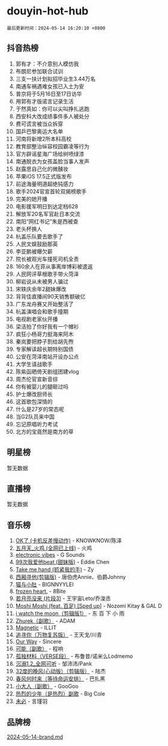 # douyin-hot-hub

`最后更新时间：2024-05-14 16:20:10 +0800`

## 抖音热榜

1. 郭有才：不介意别人模仿我
1. 布朗尼参加联合试训
1. 三支一扶计划拟招毕业生3.44万名
1. 南通车祸遇难女孩已入土为安
1. 普京将于5月16日至17日访华
1. 用郭有才版诺言记录生活
1. 于然真如：你可以尖叫挣扎逃跑
1. 西安科大改成绩事件多人被处分
1. 费可谎言被当众拆穿
1. 国乒巴黎奥运大名单
1. 河南将新增2所本科高校
1. 教育部整治纵容校园霸凌等行为
1. 官方辟谣星海广场给树喷绿漆
1. 南通脱衣为女孩盖脸当事人发声
1. 赵露思自己化的微醺妆
1. 苹果iOS 17.5正式版发布
1. 前途海量明道超绝钝感力
1. 歌手2024官宣首轮双揭榜歌手
1. 完美的她开播
1. 电影援军明日到达定档628
1. 解放军20名军官赴日本交流
1. 南阳“网红书记”朱是西被查
1. 老头杯换人
1. 杭盖乐队要去歌手了
1. 人民文娱鼓励那英
1. 李亚鹏被曝欠薪
1. 院长被观光车撞死司机全责
1. 160余人在菲从事离岸博彩被遣返
1. 人民网评草根歌手带火菏泽
1. 柳岩说从未被男人骗过
1. 宋轶庆余年2甜妹爆改
1. 背背佳直播间90天销售额破亿
1. 广东龙舟赛又开始整活了
1. 杭盖演唱会和歌手撞期
1. 电视剧老家伙开播
1. 梁洁拍了你好我有一个帽衫
1. 疯狂小杨哥力挺海来阿木
1. 秦岚要把脖子割给胡先煦
1. 专家解读超长期特别国债
1. 公安在菏泽南站开设办公点
1. 大学生请战歌手
1. 陈紫函晒倚天剧组团建vlog
1. 周杰伦官宣新音综
1. 你有被婴儿的腿砸过吗
1. 护士爆改厨师长
1. 这首歌包深情的
1. 什么是27岁的常态呢
1. 当G2队员来中国
1. 忘记原唱听力考试
1. 北方的宝竟然是南方的草

## 明星榜

暂无数据

## 直播榜

暂无数据

## 音乐榜

1. [OK了 (卡机反差慢动作)](https://sf5-hl-cdn-tos.douyinstatic.com/obj/tos-cn-ve-2774/osXWgLGizaDPmw9B0CIggvCFeIAAebk1YMe8jD) - KNOWKNOW/陈泽
1. [五月天_火鸡 (全网已上线)](https://sf5-hl-cdn-tos.douyinstatic.com/obj/tos-cn-ve-2774/oEtOMSQZstjlJ4nfBEgeqN29IbWjkmDBrFtF2C) - 火鸡
1. [electronic vibes](https://sf5-hl-cdn-tos.douyinstatic.com/obj/tos-cn-ve-2774/oMIpXkYtpBe14gZjOFMCLfhBv1zjK1O3Ztar9Q) - G Sounds
1. [99次我爱他beat (甜妹版)](https://sf5-hl-cdn-tos.douyinstatic.com/obj/tos-cn-ve-2774/ocBPCLaDWFQr2tJdQmEDjGfSYIjegYYPBQZykZ) - Eddie Chen
1. [Take me hand (抓紧我的手)](https://sf27-cdn-tos.douyinstatic.com/obj/tos-cn-ve-2774/os8GB2fDQQmJZTmtomg0gHX5fBACiEgcFgEKYg) - Zy
1. [西厢寻他(剪辑版)](https://sf5-hl-cdn-tos.douyinstatic.com/obj/tos-cn-ve-2774/oUsAVfAQKlRNxEv5qxvIB8o5qmIWUcXbzJKJhw) - 唐伯虎Annie、伯爵Johnny
1. [猫与小肚](https://sf3-cdn-tos.douyinstatic.com/obj/tos-cn-ve-2774/osZeoClMECgK8DYl6VebABgbchEtPYQjZEnRtd) - BIGNNYYLEI
1. [frozen heart.](https://sf6-cdn-tos.douyinstatic.com/obj/tos-cn-ve-2774/oIIWJfyjIACZA9zQMtnJ6hQQhFC4vhCupoRBsO) - 8Bite
1. [若月亮没来 (片段3)](https://sf5-hl-cdn-tos.douyinstatic.com/obj/tos-cn-ve-2774/okfyEUsGW1B1ovJi5JiN9IjvAT2lMwA054GoEB) - 王宇宙Leto/乔浚丞
1. [Moshi Moshi (feat. 百足) [Sped up]](https://sf5-hl-cdn-tos.douyinstatic.com/obj/tos-cn-ve-2774/ocCPFQcXJLeroaIdQLIGAoeeYM3OAUYGDguHXz) - Nozomi Kitay & GAL D
1. [i watch the moon（剪辑版1）](https://sf3-cdn-tos.douyinstatic.com/obj/tos-cn-ve-2774/o0I9mSChzHZANMJIEBfkCQzzg6N5WAcVtqft9P) - 东 百 下 小 雨
1. [Zhurek（副歌）](https://sf5-hl-cdn-tos.douyinstatic.com/obj/tos-cn-ve-2774/ooQm8FBZQDlf0btEYgVpCcSCQfrdJGBEKZYBGS) - ADAM
1. [Magnetic](https://sf5-hl-cdn-tos.douyinstatic.com/obj/tos-cn-ve-2774/oAQCYdBNZfLACGDmVFAsfAtpy32tqErgQ3XgBN) - ILLIT
1. [追寻你（万物复苏版）](https://sf27-cdn-tos.douyinstatic.com/obj/tos-cn-ve-2774/oYeAZJsbjIDit9APmBg8u6uDUQnHmoCf3gbo74) - 王天戈/川青
1. [Our Way](https://sf5-hl-cdn-tos.douyinstatic.com/obj/tos-cn-ve-2774/o8tPEkQgQNCe0DPeFwZzYrbqLlnzBBrYidWkEZ) - Sincere
1. [可能（副歌）](https://sf3-cdn-tos.douyinstatic.com/obj/tos-cn-ve-2774/cde1731888894259b333569393c2fb51) - 程响
1. [孤独材料（VERSE段）](https://sf5-hl-cdn-tos.douyinstatic.com/obj/tos-cn-ve-2774/ocX7glDNHYlwFeYrGQfBZoThtvPWy8tCCEBGKQ) - 布鲁昔/诺米么Lodmemo
1. [沉溺1.2_全网可听](https://sf3-cdn-tos.douyinstatic.com/obj/tos-cn-ve-2774/ok2QoiBqsWAX9McZmWiI9gAB0EzwD4Xj6yfmtH) - 邹沛沛/Pank
1. [32度的晚风(心动版）（剪辑版）](https://sf3-cdn-tos.douyinstatic.com/obj/tos-cn-ve-2774/owNyabsyWdzUulxhoJfK8IBXgp0UMQAHpvGh2B) - 陆杰
1. [春风何时来（等待命运安排）](https://sf27-cdn-tos.douyinstatic.com/obj/tos-cn-ve-2774/oICBNbD3gelMfB4WgiD1KI2jQtXZE2FgHLwtsl) - 巴扎黑
1. [小大人（副歌）](https://sf27-cdn-tos.douyinstatic.com/obj/tos-cn-ve-2774/oIhaDwehWhLFsVIG7QIICLLazDNGJAGg5geeb4) - GooGoo
1. [热烈的少年（是热烈）副歌](https://sf3-cdn-tos.douyinstatic.com/obj/tos-cn-ve-2774/owVNI0CLDAUMtSz6TEYvfFBFL4UDFFhLfgK8fa) - Big Cole
1. [未必](https://sf3-cdn-tos.douyinstatic.com/obj/tos-cn-ve-2774/ogntQMFnKQDZUgTCYuJgfLEtleYZZFxBQqhhFB) - 言瑾羽

## 品牌榜

[2024-05-14-brand.md](2024-05-14-brand.md)
